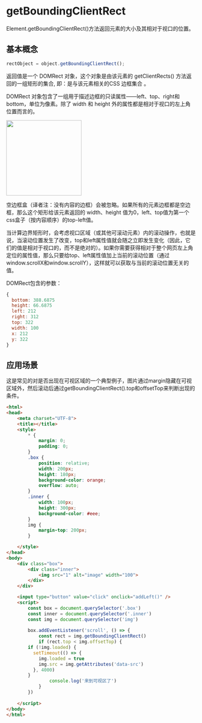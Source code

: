 # getBoundingClientRect

Element.getBoundingClientRect()方法返回元素的大小及其相对于视口的位置。

## 基本概念

```js
rectObject = object.getBoundingClientRect();
```
返回值是一个 DOMRect 对象，这个对象是由该元素的 getClientRects() 方法返回的一组矩形的集合, 即：是与该元素相关的CSS 边框集合 。

DOMRect 对象包含了一组用于描述边框的只读属性——left、top、right和bottom，单位为像素。除了 width 和 height 外的属性都是相对于视口的左上角位置而言的。

<img src="https://mdn.mozillademos.org/files/15087/rect.png" width="200" />

空边框盒（译者注：没有内容的边框）会被忽略。如果所有的元素边框都是空边框，那么这个矩形给该元素返回的 width、height 值为0，left、top值为第一个css盒子（按内容顺序）的top-left值。

当计算边界矩形时，会考虑视口区域（或其他可滚动元素）内的滚动操作，也就是说，当滚动位置发生了改变，top和left属性值就会随之立即发生变化（因此，它们的值是相对于视口的，而不是绝对的）。如果你需要获得相对于整个网页左上角定位的属性值，那么只要给top、left属性值加上当前的滚动位置（通过window.scrollX和window.scrollY），这样就可以获取与当前的滚动位置无关的值。

DOMRect包含的参数：
```js
{
  bottom: 388.6875
  height: 66.6875
  left: 212
  right: 312
  top: 322
  width: 100
  x: 212
  y: 322
}
```
##  应用场景
这是常见的对是否出现在可视区域的一个典型例子，图片通过margin隐藏在可视区域外，然后滚动后通过getBoundingClientRect().top和offsetTop来判断出现的条件。
```html
<html>
<head>
	<meta charset="UTF-8">
	<title></title>
	<style>
		* {
			margin: 0;
			padding: 0;
		}
		.box {
			position: relative;
			width: 200px;
			height: 180px;
			background-color: orange;
			overflow: auto;
		}
		.inner {
			width: 100px;
			height: 300px;
			background-color: #eee;
		}
		img {
			margin-top: 200px;
		}

	</style>
</head>
<body>
	<div class="box">
		<div class="inner">
			<img src="1" alt="image" width="100">
		</div>		
	</div>

	<input type="button" value="click" onclick="addLeft()" />
	<script>
		const box = document.querySelector('.box')
		const inner = document.querySelector('.inner')
		const img = document.querySelector('img')
		
		box.addEventListener('scroll', () => {
			const rect = img.getBoundingClientRect()
			if (rect.top < img.offsetTop) {
        if (!img.loaded) {
          setTimeout(() => {
            img.loaded = true
            img.src = img.getAttributes('data-src')
          }, 4000)
        }
				console.log('来到可视区了')
			}
		})
		
	</script>
</body>
</html>
```